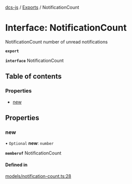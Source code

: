 [dcs-js](../README.md) / [Exports](../modules.md) / NotificationCount

# Interface: NotificationCount

NotificationCount number of unread notifications

**`export`**

**`interface`** NotificationCount

## Table of contents

### Properties

- [new](NotificationCount.md#new)

## Properties

### <a id="new" name="new"></a> new

• `Optional` **new**: `number`

**`memberof`** NotificationCount

#### Defined in

[models/notification-count.ts:28](https://github.com/unfoldingWord/dcs-js/blob/dd84989/models/notification-count.ts#L28)

